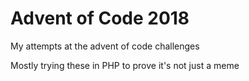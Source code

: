 # Advent of Code 2018
My attempts at the advent of code challenges  

Mostly trying these in PHP to prove it's not just a meme